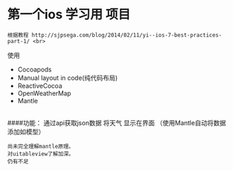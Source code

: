 第一个ios 学习用 项目<br>
===================
    根据教程 http://sjpsega.com/blog/2014/02/11/yi--ios-7-best-practices-part-1/ <br>

使用<br>
* Cocoapods
* Manual layout in code(纯代码布局)
* ReactiveCocoa
* OpenWeatherMap
* Mantle
<br>
####功能：
    通过api获取json数据 将天气 显示在界面 （使用Mantle自动将数据添加如模型）<br>

    尚未完全理解mantle原理。
    对uitableview了解加深。
    仍有不足



